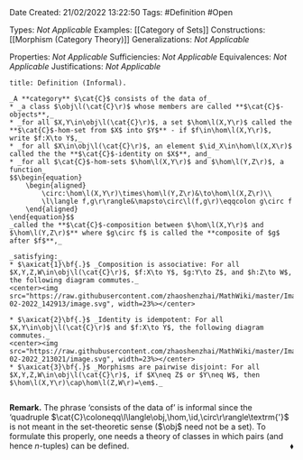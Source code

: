 <br />
<br />

Date Created: 21/02/2022 13:22:50
Tags: #Definition #Open 

Types: _Not Applicable_
Examples: [[Category of Sets]]
Constructions: [[Morphism (Category Theory)]]
Generalizations: _Not Applicable_

Properties: _Not Applicable_
Sufficiencies: _Not Applicable_
Equivalences: _Not Applicable_
Justifications: _Not Applicable_

``` ad-Definition
title: Definition (Informal).

_A **category** $\cat{C}$ consists of the data of_
* _a class $\obj\l(\cat{C}\r)$ whose members are called **$\cat{C}$-objects**,_
* _for all $X,Y\in\obj\l(\cat{C}\r)$, a set $\hom\l(X,Y\r)$ called the **$\cat{C}$-hom-set from $X$ into $Y$** - if $f\in\hom\l(X,Y\r)$, write $f:X\to Y$,_
* _for all $X\in\obj\l(\cat{C}\r)$, an element $\id_X\in\hom\l(X,X\r)$ called the the **$\cat{C}$-identity on $X$**, and_
* _for all $\cat{C}$-hom-sets $\hom\l(X,Y\r)$ and $\hom\l(Y,Z\r)$, a function_
$$\begin{equation}
    \begin{aligned}
        \circ:\hom\l(X,Y\r)\times\hom\l(Y,Z\r)&\to\hom\l(X,Z\r)\\
        \l\langle f,g\r\rangle&\mapsto\circ\l(f,g\r)\eqqcolon g\circ f
    \end{aligned}
\end{equation}$$
_called the **$\cat{C}$-composition between $\hom\l(X,Y\r)$ and $\hom\l(Y,Z\r)$** where $g\circ f$ is called the **composite of $g$ after $f$**,_

_satisfying:_
* $\axicat{1}\bf{.}$ _Composition is associative: For all $X,Y,Z,W\in\obj\l(\cat{C}\r)$, $f:X\to Y$, $g:Y\to Z$, and $h:Z\to W$, the following diagram commutes._
<center><img src="https://raw.githubusercontent.com/zhaoshenzhai/MathWiki/master/Images/21-02-2022_142913/image.svg", width=23%></center>

* $\axicat{2}\bf{.}$ _Identity is idempotent: For all $X,Y\in\obj\l(\cat{C}\r)$ and $f:X\to Y$, the following diagram commutes._
<center><img src="https://raw.githubusercontent.com/zhaoshenzhai/MathWiki/master/Images/09-02-2022_213021/image.svg", width=23%></center>
* $\axicat{3}\bf{.}$ _Morphisms are pairwise disjoint: For all $X,Y,Z,W\in\obj\l(\cat{C}\r)$, if $X\neq Z$ or $Y\neq W$, then $\hom\l(X,Y\r)\cap\hom\l(Z,W\r)=\em$._


```

**Remark.** The phrase $\textrm{`}$consists of the data of$\textrm{'}$ is informal since the $\textrm{`}$quadruple $\cat{C}\coloneqq\l\langle\obj,\hom,\id,\circ\r\rangle\textrm{'}$ is not meant in the set-theoretic sense ($\obj$ need not be a set). To formulate this properly, one needs a theory of classes in which pairs (and hence $n$-tuples) can be defined.<span style="float:right;">$\blacklozenge$</span>
